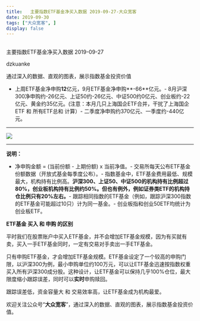 ```yaml
---
title:   主要指数ETF基金净买入数据 2019-09-27-大众宽客
date: 2019-09-30
tags: ["大众宽客", ]
display: false
---
```



## 



主要指数ETF基金净买入数据 2019-09-27




dzkuanke




通过深入的数据、直观的图表，展示指数基金投资价值

- 上周ETF基金净申购**12**亿元，9月ETF基金净申购**-66**亿元。- 8月沪深300净申购约-26亿元、上证50约-26亿元、中证500约0亿元、创业板约-22亿元、黄金约35亿元。(注意：本月几只上海国企ETF合并，干扰了上海国企ETF 和 所有ETF总和 计算）- 二季度净申购约370亿元、一季度约-440亿元。
****

<img class="rich_pages" data-ratio="1.3894736842105264" data-s="300,640" src="https://mmbiz.qpic.cn/mmbiz_png/PKw3FQPmhIhn1uXZJjj81Ky4nh8MfPmY3533KIEWkWT4eIYho3icAPMOWQdicesMcVhIlWFmLynxIrOCWiaWUibzYw/640?wx_fmt=png" data-type="png" data-w="570" style="">

****



**说明：**
- 净申购金额 = (当前份额 - 上期份额) x 当前净值。- 交易所每天公布ETF基金份额数据（开放式基金每季度公布）。- 指数基金中，ETF基金费用最低、规模最大，机构持有比例高。**沪深300、上证50、中证500的机构持有比例超过80%，创业板机构持有比例约50%。但也有例外，例如证券类ETF的机构持仓比例只有20%左右。**- 跟踪相同指数的ETF基金（例如，跟踪沪深300指数的ETF基金可能超过10只）计为同一基金。- 创业板指和创业50ETF均统计为创业板ETF。






**ETF基金 买入 和 申购 的区别**



平时我们在股票账户中买入ETF基金，并不会增加ETF基金规模，因为有买就有卖，买入一手ETF基金同时，一定有交易对手卖出一手ETF基金。



只有申购ETF基金，才会增加ETF基金规模。ETF基金设定了一个较高的申购门限，以沪深300为例，最小申购单位约100万元，可以让ETF基金迅速按指数权重买入所有沪深300成分股。这种设计，让ETF基金可以保持几乎100%仓位，最大限度缩小跟踪误差，同时可以**实时**申购赎回。



跟踪误差低，资金容量大&nbsp;和 交易效率高，让ETF基金成为机构最爱。





欢迎关注公众号“**大众宽客**”，通过深入的数据、直观的图表，展示指数基金投资价值。